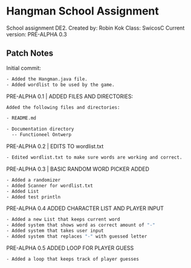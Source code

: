 # Hangman School Assignment

School assignment DE2.
Created by: Robin Kok
Class: SwicosC
Current version: PRE-ALPHA 0.3

## Patch Notes

Initial commit:

```bash
- Added the Hangman.java file.
- Added wordlist to be used by the game.
```

PRE-ALPHA 0.1 | ADDED FILES AND DIRECTORIES:

```bash
Added the following files and directories:

- README.md

- Documentation directory
  -- Functioneel Ontwerp
  ```

PRE-ALPHA 0.2 | EDITS TO wordlist.txt

```bash
- Edited wordlist.txt to make sure words are working and correct.
```

PRE-ALPHA 0.3 | BASIC RANDOM WORD PICKER ADDED

```bash
- Added a randomizer
- Added Scanner for wordlist.txt
- Added List
- Added test println
```

PRE-ALPHA 0.4 ADDED CHARACTER LIST AND PLAYER INPUT

```bash
- Added a new List that keeps current word
- Added system that shows word as correct amount of "-"
- Added system that takes user input
- Added system that replaces "-" with guessed letter
```

PRE-ALPHA 0.5 ADDED LOOP FOR PLAYER GUESS

```bash
- Added a loop that keeps track of player guesses
```